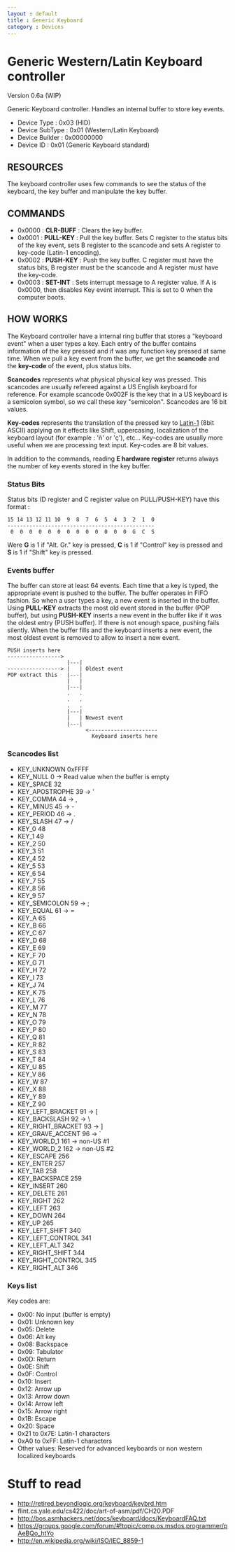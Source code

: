 ```yaml
---
layout : default
title : Generic Keyboard
category : Devices
---
```

Generic Western/Latin Keyboard controller
================
Version 0.6a (WIP)

Generic Keyboard controller. Handles an internal buffer to store key events.

 - Device Type     : 0x03 (HID)
 - Device SubType  : 0x01 (Western/Latin Keyboard)
 - Device Builder  : 0x00000000
 - Device ID       : 0x01 (Generic Keyboard standard)


RESOURCES
---------

The keyboard controller uses few commands to see the status of the keyboard,
the key buffer and manipulate the key buffer.

COMMANDS
--------


 - 0x0000 : **CLR-BUFF** :
   Clears the key buffer.
 - 0x0001 : **PULL-KEY** :
   Pull the key buffer. Sets C register to the status bits of the key event, 
   sets B register to the scancode and sets A register to key-code (Latin-1 
   encoding).
 - 0x0002 : **PUSH-KEY** :
   Push the key buffer. C register must have the status bits, B register must 
   be the scancode and A register must have the key-code.
 - 0x0003 : **SET-INT** :
   Sets interrupt message to A register value. If A is 0x0000, then disables
   Key event interrupt. This is set to 0 when the computer boots.

HOW WORKS
---------

The Keyboard controller have a internal ring buffer that stores a
"keyboard event" when a user types a key. Each entry of the buffer contains
information of the key pressed and if was any function key pressed at same time.
When we pull a key event from the buffer, we get the **scancode** and the **key-code** 
of the event, plus status bits.

**Scancodes** represents what physical physical key was pressed. This scancodes 
are usually refereed against a US English keyboard for reference. For example 
scancode 0x002F is the key that in a US keyboard is a semicolon symbol, so we 
call these key "semicolon". Scancodes are 16 bit values.

**Key-codes** represents the translation of the pressed key to [Latin-1](http://en.wikipedia.org/wiki/ISO/IEC_8859-1)
(8bit ASCII) applying on it effects like Shift, uppercasing, localization of the
keyboard layout (for example : 'ñ' or 'ç'), etc... Key-codes are usually more 
useful when we are processing text input. Key-codes are 8 bit values.

In addition to the commands, reading **E hardware register** returns always 
the number of key events stored in the key buffer.  

### Status Bits

Status bits (D register and C register value on PULL/PUSH-KEY) have this format :

    15 14 13 12 11 10  9  8  7  6  5  4  3  2  1  0
    -----------------------------------------------
     0  0  0  0  0  0  0  0  0  0  0  0  0  G  C  S

Were **G** is 1 if "Alt. Gr." key is pressed, **C** is 1 if "Control" key is pressed
 and **S** is 1 if "Shift" key is pressed.


### Events buffer
The buffer can store at least 64 events. Each time that a key is typed, the
appropriate event is pushed to the buffer.
The buffer operates in FIFO fashion. So when a user types a key, a new event is
inserted in the buffer. Using **PULL-KEY** extracts the most old event stored 
in the buffer (POP buffer), but using **PUSH-KEY** inserts a new event in the 
buffer like if it was the oldest entry (PUSH buffer). If there is not enough 
space, pushing fails silently. When the buffer fills and the keyboard inserts a
new event, the most oldest event is removed to allow to insert a new event.

    PUSH inserts here
    ----------------->
                       |---|
    -----------------> |   | Oldest event
    POP extract this   |---|
                       |   |
                       |---|
                       .   .
                       .   .
                       .   .
                       |---|
                       |   | Newest event
                       |---|
                             <----------------------
                               Keyboard inserts here


### Scancodes list

 - KEY_UNKNOWN       0xFFFF
 - KEY_NULL          0    -> Read value when the buffer is empty
 - KEY_SPACE         32
 - KEY_APOSTROPHE    39   -> '
 - KEY_COMMA         44   -> ,
 - KEY_MINUS         45   -> -
 - KEY_PERIOD        46   -> .
 - KEY_SLASH         47   -> /
 - KEY_0             48
 - KEY_1             49
 - KEY_2             50
 - KEY_3             51
 - KEY_4             52
 - KEY_5             53
 - KEY_6             54
 - KEY_7             55
 - KEY_8             56
 - KEY_9             57
 - KEY_SEMICOLON     59   -> ;
 - KEY_EQUAL         61   -> =
 - KEY_A             65
 - KEY_B             66
 - KEY_C             67
 - KEY_D             68
 - KEY_E             69
 - KEY_F             70
 - KEY_G             71
 - KEY_H             72
 - KEY_I             73
 - KEY_J             74
 - KEY_K             75
 - KEY_L             76
 - KEY_M             77
 - KEY_N             78
 - KEY_O             79
 - KEY_P             80
 - KEY_Q             81
 - KEY_R             82
 - KEY_S             83
 - KEY_T             84
 - KEY_U             85
 - KEY_V             86
 - KEY_W             87
 - KEY_X             88
 - KEY_Y             89
 - KEY_Z             90
 - KEY_LEFT_BRACKET  91  -> [
 - KEY_BACKSLASH     92  -> \
 - KEY_RIGHT_BRACKET 93  -> ]
 - KEY_GRAVE_ACCENT  96  -> `
 - KEY_WORLD_1       161 -> non-US #1
 - KEY_WORLD_2       162 -> non-US #2
 - KEY_ESCAPE        256
 - KEY_ENTER         257
 - KEY_TAB           258
 - KEY_BACKSPACE     259
 - KEY_INSERT        260
 - KEY_DELETE        261
 - KEY_RIGHT         262
 - KEY_LEFT          263
 - KEY_DOWN          264
 - KEY_UP            265
 - KEY_LEFT_SHIFT    340
 - KEY_LEFT_CONTROL  341
 - KEY_LEFT_ALT      342
 - KEY_RIGHT_SHIFT   344
 - KEY_RIGHT_CONTROL 345
 - KEY_RIGHT_ALT     346

### Keys list

Key codes are:

 - 0x00: No input (buffer is empty)
 - 0x01: Unknown key
 - 0x05: Delete
 - 0x06: Alt key
 - 0x08: Backspace
 - 0x09: Tabulator
 - 0x0D: Return
 - 0x0E: Shift
 - 0x0F: Control
 - 0x10: Insert
 - 0x12: Arrow up
 - 0x13: Arrow down
 - 0x14: Arrow left
 - 0x15: Arrow right
 - 0x1B: Escape
 - 0x20: Space
 - 0x21 to 0x7E: Latin-1 characters
 - 0xA0 to 0xFF: Latin-1 characters
 - Other values: Reserved for advanced keyboards or non western localized
   keyboards


Stuff to read
=============

 - http://retired.beyondlogic.org/keyboard/keybrd.htm
 - flint.cs.yale.edu/cs422/doc/art-of-asm/pdf/CH20.PDF
 - http://bos.asmhackers.net/docs/keyboard/docs/KeyboardFAQ.txt
 - https://groups.google.com/forum/#!topic/comp.os.msdos.programmer/pAeBQo_htYo
 - http://en.wikipedia.org/wiki/ISO/IEC_8859-1

